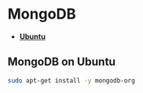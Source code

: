 MongoDB
=======

* [**Ubuntu**](#mongodb-on-ubuntu)

## MongoDB on Ubuntu
```sh
sudo apt-get install -y mongodb-org
```
